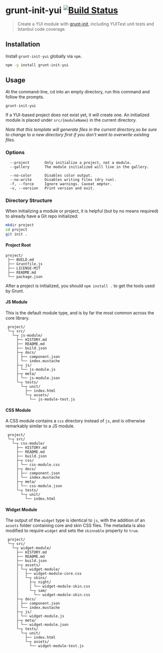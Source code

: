 # grunt-init-yui [![Build Status](https://travis-ci.org/zillow/grunt-init-yui.png)](https://travis-ci.org/zillow/grunt-init-yui)

> Create a YUI module with [grunt-init][], including YUITest unit tests and Istanbul code coverage.

[grunt-init]: http://gruntjs.com/project-scaffolding

## Installation

Install `grunt-init-yui` globally via `npm`.

```bash
npm -g install grunt-init-yui
```

## Usage

At the command-line, cd into an empty directory, run this command and follow the prompts.

```
grunt-init-yui
```

If a YUI-based project does not exist yet, it will create one.
An initialized module is placed under `src/{moduleName}` in the current directory.

_Note that this template will generate files in the current directory,so be sure to change to a new directory first if you don't want to overwrite existing files._

### Options

```text
  --project       Only initialize a project, not a module.
  --gallery       The module initialized will live in the gallery.

  --no-color      Disables color output.
  --no-write      Disables writing files (dry run).
  -f, --force     Ignore warnings. Caveat emptor.
  -v, --version   Print version and exit.
```

### Directory Structure

When initializing a module or project, it is helpful (but by no means required) to already have a Git repo initialized:

```bash
mkdir project
cd project
git init .
```

#### Project Root

```text
project/
 ├── BUILD.md
 ├── Gruntfile.js
 ├── LICENSE-MIT
 ├── README.md
 └── package.json
```

After a project is initialized, you should `npm install .` to get the tools used by Grunt.

#### JS Module

This is the default module type, and is by far the most common across the core library.

```text
 project/
 └─┬ src/
   └─┬ js-module/
     ├── HISTORY.md
     ├── README.md
     ├── build.json
     ├─┬ docs/
     │ ├── component.json
     │ └── index.mustache
     ├─┬ js/
     │ └── js-module.js
     ├─┬ meta/
     │ └── js-module.json
     └─┬ tests/
       └─┬ unit/
         ├── index.html
         └─┬ assets/
           └── js-module-test.js
```

#### CSS Module

A CSS module contains a `css` directory instead of `js`, and is otherwise remarkably similar to a JS module.

```text
 project/
 └─┬ src/
   └─┬ css-module/
     ├── HISTORY.md
     ├── README.md
     ├── build.json
     ├─┬ css/
     │ └── css-module.css
     ├─┬ docs/
     │ ├── component.json
     │ └── index.mustache
     ├─┬ meta/
     │ └── css-module.json
     └─┬ tests/
       └─┬ unit/
         └── index.html
```

#### Widget Module

The output of the `widget` type is identical to `js`, with the addition of an `assets` folder containing core and skin CSS files. The metadata is also modified to require `widget` and sets the `skinnable` property to `true`.

```text
 project/
 └─┬ src/
   └─┬ widget-module/
     ├── HISTORY.md
     ├── README.md
     ├── build.json
     ├─┬ assets/
     │ └─┬ widget-module/
     │   ├── widget-module-core.css
     │   └─┬ skins/
     │     ├─┬ night/
     │     │ └── widget-module-skin.css
     │     └─┬ sam/
     │       └── widget-module-skin.css
     ├─┬ docs/
     │ ├── component.json
     │ └── index.mustache
     ├─┬ js/
     │ └── widget-module.js
     ├─┬ meta/
     │ └── widget-module.json
     └─┬ tests/
       └─┬ unit/
         ├── index.html
         └─┬ assets/
           └── widget-module-test.js
```
